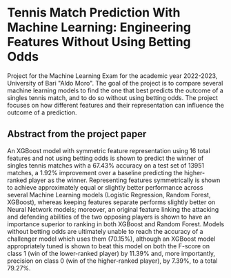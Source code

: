 # Tennis Match Prediction With Machine Learning: Engineering Features Without Using Betting Odds

Project for the Machine Learning Exam for the academic year 2022-2023, University of Bari "Aldo Moro".
The goal of the project is to compare several machine learning models to find the one that best predicts the outcome of a singles tennis match, and to do so without using betting odds. The project focuses on how different features and their representation can influence the outcome of a prediction.


## Abstract from the project paper
An XGBoost model with symmetric feature representation using 16 total features and not using betting odds is shown to predict the winner of singles tennis matches with a 67.43% accuracy on a test set of 13951 matches, a 1.92% improvement over a baseline predicting the higher-ranked player as the winner. Representing features symmetrically is shown to achieve approximately equal or slightly better performance across several Machine Learning models (Logistic Regression, Random Forest, XGBoost), whereas keeping features separate performs slightly better on Neural Network models; moreover, an original feature linking the attacking and defending abilities of the two opposing players is shown to have an importance superior to ranking in both XGBoost and Random Forest. Models without betting odds are ultimately unable to reach the accuracy of a challenger model which uses them (70.15%), although an XGBoost model appropriately tuned is shown to beat this model on both the F-score on class 1 (win of the lower-ranked player) by 11.39% and, more importantly, precision on class 0 (win of the higher-ranked player), by 7.39%, to a total 79.27%.